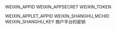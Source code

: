 WEIXIN_APPID
WEIXIN_APPSECRET
WEIXIN_TOKEN

WEIXIN_APPLET_APPID
WEIXIN_SHANGHU_MCHID
WEIXIN_SHANGHU_KEY 商户平台的密钥